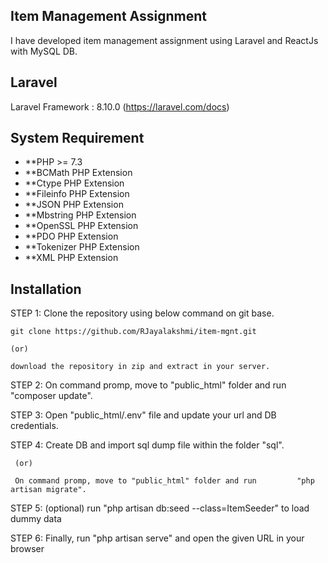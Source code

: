 ## Item Management Assignment

I have developed item management assignment using Laravel and ReactJs with MySQL DB.

## Laravel

Laravel Framework : 8.10.0 (https://laravel.com/docs)

## System Requirement

- **PHP >= 7.3
- **BCMath PHP Extension
- **Ctype PHP Extension
- **Fileinfo PHP Extension
- **JSON PHP Extension
- **Mbstring PHP Extension
- **OpenSSL PHP Extension
- **PDO PHP Extension
- **Tokenizer PHP Extension
- **XML PHP Extension

## Installation

STEP 1: Clone the repository using below command on git base.
	
	git clone https://github.com/RJayalakshmi/item-mgnt.git

	(or) 

	download the repository in zip and extract in your server.

STEP 2: On command promp, move to "public_html" folder and run 		"composer update".

STEP 3: Open "public_html/.env" file and update your url and DB credentials.

STEP 4: Create DB and import sql dump file within the folder 	"sql".

     (or)

     On command promp, move to "public_html" folder and run 		"php artisan migrate".

STEP 5: (optional) run "php artisan db:seed --class=ItemSeeder" 	to load dummy data

STEP 6: Finally, run "php artisan serve" and open the given URL in your browser

